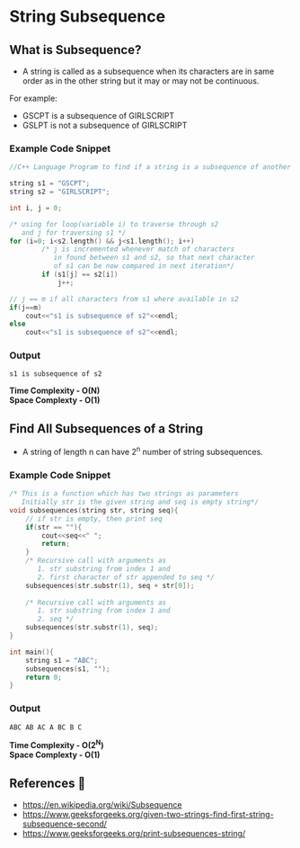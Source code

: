# String Subsequence

## What is Subsequence?
* A string is called as a subsequence when its characters are in same order as in the other string but it may or may not be continuous.  

For example: 
* GSCPT is a subsequence of GIRLSCRIPT  
* GSLPT is not a subsequence of GIRLSCRIPT

### Example Code Snippet
```C++
//C++ Language Program to find if a string is a subsequence of another string

string s1 = "GSCPT";
string s2 = "GIRLSCRIPT";

int i, j = 0;

/* using for loop(variable i) to traverse through s2 
   and j for traversing s1 */
for (i=0; i<s2.length() && j<s1.length(); i++)
        /* j is incremented whenever match of characters 
           in found between s1 and s2, so that next character 
           of s1 can be now compared in next iteration*/
        if (s1[j] == s2[i])
            j++;

// j == m if all characters from s1 where available in s2
if(j==m)
    cout<<"s1 is subsequence of s2"<<endl;
else 
    cout<<"s1 is subsequence of s2"<<endl;
```  

### Output  
``` 
s1 is subsequence of s2 
```  
**Time Complexity - O(N)**  
**Space Complexty - O(1)**


## Find All Subsequences of a String
* A string of length n can have 2<sup>n</sup> number of string subsequences.  

### Example Code Snippet 
```C++
/* This is a function which has two strings as parameters
   Initially str is the given string and seq is empty string*/
void subsequences(string str, string seq){
    // if str is empty, then print seq
    if(str == ""){
        cout<<seq<<" ";
        return;
    }
    /* Recursive call with arguments as
       1. str substring from index 1 and
       2. first character of str appended to seq */
    subsequences(str.substr(1), seq + str[0]);
 
    /* Recursive call with arguments as
       1. str substring from index 1 and
       2. seq */
    subsequences(str.substr(1), seq);
}

int main(){
    string s1 = "ABC";
    subsequences(s1, "");
    return 0;
}
```  

### Output
```
ABC AB AC A BC B C
```
**Time Complexity - O(2<sup>N</sup>)**  
**Space Complexty - O(1)**

## References 📙

- https://en.wikipedia.org/wiki/Subsequence
- https://www.geeksforgeeks.org/given-two-strings-find-first-string-subsequence-second/
- https://www.geeksforgeeks.org/print-subsequences-string/
